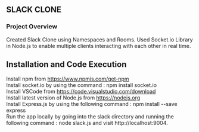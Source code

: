 ## SLACK CLONE

### Project Overview 
Created Slack Clone using Namespaces and Rooms. Used Socket.io Library in Node.js to enable multiple clients interacting with each other in real time. 

## Installation and Code Execution
Install npm from https://www.npmjs.com/get-npm <br />
Install socket.io by using the command : npm install socket.io <br />
Install VSCode from https://code.visualstudio.com/download <br />
Install latest version of Node.js from https://nodejs.org <br />
Install Express.js by using the following command : npm install --save express <br />
Run the app locally by going into the slack directory and running the following command : node slack.js and visit http://localhost:9004.



